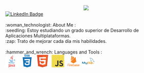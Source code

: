 <div id="header" align="center">
<img src="https://media.giphy.com/media/gjrYDwbjnK8x36xZIO/giphy.gif" width="300"/>
</div>
<div id="badges">
 <a href="https://www.linkedin.com/in/javier-sánchez-carrizo-99a95b225/">
<img src="https://img.shields.io/badge/LinkedIn-blue?style=for-the-badge&logo=linkedin&logoColor=white" alt="LinkedIn Badge"/>
  </a>
 <div>
  <a>
   <img src="https://komarev.com/ghpvc/?username=Funi08&style=flat-square&color=blue" alt=""/>
   <a/>
   <div>
  :woman_technologist: About Me :
    <br>
  :seedling: Estoy estudiando un grado superior de Desarrollo de Aplicaciones Multiplataformas.
    <br>
  :zap: Trato de mejorar cada día mis habilidades.
   </div>
   <br>
   :hammer_and_wrench: Languages and Tools :
   <br>
    <img src="https://github.com/devicons/devicon/blob/master/icons/java/java-original-wordmark.svg" title="Java" alt="Java" width="40" height="40"/>&nbsp;
    <img src="https://github.com/devicons/devicon/blob/master/icons/css3/css3-plain-wordmark.svg"  title="CSS3" alt="CSS" width="40" height="40"/>&nbsp;
    <img src="https://github.com/devicons/devicon/blob/master/icons/html5/html5-original.svg" title="HTML5" alt="HTML" width="40" height="40"/>&nbsp;
    <img src="https://github.com/devicons/devicon/blob/master/icons/javascript/javascript-original.svg" title="JavaScript" alt="JavaScript" width="40" height="40"/>&nbsp;
   <img src="https://github.com/devicons/devicon/blob/master/icons/firebase/firebase-plain-wordmark.svg" title="Firebase" alt="Firebase" width="40" height="40"/>&nbsp;
  <img src="https://github.com/devicons/devicon/blob/master/icons/mysql/mysql-original-wordmark.svg" title="MySQL" width="40" height="40"/>&nbsp;

   
   

<!--
**JavierS08/JavierS08** is a ✨ _special_ ✨ repository because its `README.md` (this file) appears on your GitHub profile.

Here are some ideas to get you started:

- 🔭 I’m currently working on ...
- 🌱 I’m currently learning ...
- 👯 I’m looking to collaborate on ...
- 🤔 I’m looking for help with ...
- 💬 Ask me about ...
- 📫 How to reach me: ...
- 😄 Pronouns: ...
- ⚡ Fun fact: ...
-->
